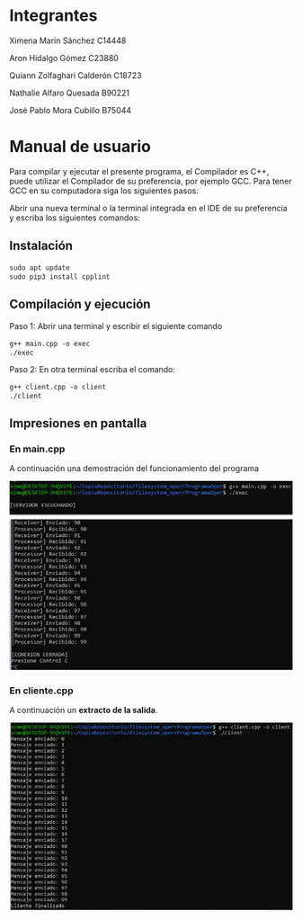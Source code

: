 # Integrantes
Ximena Marín Sánchez C14448

Aron Hidalgo Gómez C23880

Quiann Zolfaghari Calderón C18723

Nathalie Alfaro Quesada B90221

José Pablo Mora Cubillo B75044

# Manual de usuario
Para compilar y ejecutar el presente programa, el Compilador es C++, puede utilizar el Compilador de su preferencia, por ejemplo GCC.
Para tener GCC en su computadora siga los siguientes pasos:

Abrir una nueva terminal o la terminal integrada en el IDE de su preferencia y escriba los siguientes comandos:

## Instalación
```
sudo apt update
sudo pip3 install cpplint
```

## Compilación y ejecución
Paso 1: Abrir una terminal y escribir el siguiente comando
```
g++ main.cpp -o exec
./exec
```

Paso 2: En otra terminal escriba el comando:
```
g++ client.cpp -o client
./client
```
## Impresiones en pantalla

### En main.cpp
A continuación una demostración del funcionamiento del programa

![Terminal de main](img/main_terminal.png)

### En cliente.cpp
A continuación un **extracto de la salida**.

![Terminal de cliente](img/cliente_terminal.png)


